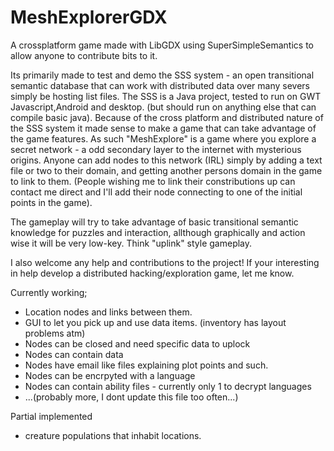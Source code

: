 MeshExplorerGDX
===============

A crossplatform game made with LibGDX using SuperSimpleSemantics to allow anyone to contribute bits to it.

Its primarily made to test and demo the SSS system - an open transitional semantic database that can work with distributed data over many severs
simply be hosting list files. The SSS is a Java project, tested to run on GWT Javascript,Android and desktop. (but should run on anything else that can compile
basic java).
Because of the cross platform and distributed nature of the SSS system it made sense to make a game that can take advantage of the game
features.
As such "MeshExplore" is a game where you explore a secret network - a odd secondary layer to the internet with mysterious origins.
Anyone can add nodes to this network (IRL) simply by adding a text file or two to their domain, and getting another persons domain in the game to link to them.
(People wishing me to link their constributions up can contact me direct and I'll add their node connecting to one of the initial points in the game).

The gameplay will try to take advantage of basic transitional semantic knowledge for puzzles and interaction, allthough
graphically and action wise it will be very low-key. Think "uplink" style gameplay.

I also welcome any help and contributions to the project!
If your interesting in help develop a distributed hacking/exploration game, let me know.

Currently working;

* Location nodes and links between them.
* GUI to let you pick up and use data items. (inventory has layout problems atm)
* Nodes can be closed and need specific data to uplock
* Nodes can contain data
* Nodes have email like files explaining plot points and such.
* Nodes can be encrpyted with a language
* Nodes can contain ability files  - currently only 1 to decrypt languages
* ...(probably more, I dont update this file too often...)


Partial implemented
* creature populations that inhabit locations.






